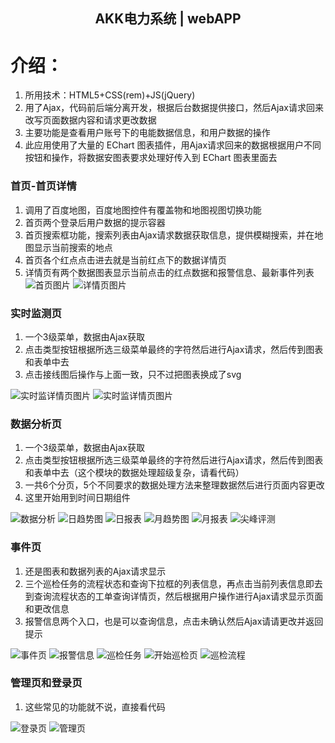<h2 align="center">AKK电力系统 | webAPP</h2>

# 介绍：
1. 所用技术：HTML5+CSS(rem)+JS(jQuery)
2. 用了Ajax，代码前后端分离开发，根据后台数据提供接口，然后Ajax请求回来改写页面数据内容和请求更改数据
3. 主要功能是查看用户账号下的电能数据信息，和用户数据的操作
4. 此应用使用了大量的 EChart 图表插件，用Ajax请求回来的数据根据用户不同按钮和操作，将数据安图表要求处理好传入到 EChart 图表里面去


### 首页-首页详情
1. 调用了百度地图，百度地图控件有覆盖物和地图视图切换功能
2. 首页两个登录后用户数据的提示容器
3. 首页搜索框功能，搜索列表由Ajax请求数据获取信息，提供模糊搜索，并在地图显示当前搜索的地点
4. 首页各个红点点击进去就是当前红点下的数据详情页
5. 详情页有两个数据图表显示当前点击的红点数据和报警信息、最新事件列表
![首页图片](https://raw.githubusercontent.com/Hansen-hjs/Hansen-hjs.github.io/master/work/AKK/photos/home.png)
![详情页图片](https://raw.githubusercontent.com/Hansen-hjs/Hansen-hjs.github.io/master/work/AKK/photos/home_class.png)

### 实时监测页
1. 一个3级菜单，数据由Ajax获取
2. 点击类型按钮根据所选三级菜单最终的字符然后进行Ajax请求，然后传到图表和表单中去
3. 点击接线图后操作与上面一致，只不过把图表换成了svg

![实时监详情页图片](https://raw.githubusercontent.com/Hansen-hjs/Hansen-hjs.github.io/master/work/AKK/photos/testing.png)
![实时监详情页图片](https://raw.githubusercontent.com/Hansen-hjs/Hansen-hjs.github.io/master/work/AKK/photos/testing2.png)

### 数据分析页
1. 一个3级菜单，数据由Ajax获取
2. 点击类型按钮根据所选三级菜单最终的字符然后进行Ajax请求，然后传到图表和表单中去（这个模块的数据处理超级复杂，请看代码）
3. 一共6个分页，5个不同要求的数据处理方法来整理数据然后进行页面内容更改
4. 这里开始用到时间日期组件

![数据分析](https://raw.githubusercontent.com/Hansen-hjs/Hansen-hjs.github.io/master/work/AKK/photos/mort.png)
![日趋势图](https://raw.githubusercontent.com/Hansen-hjs/Hansen-hjs.github.io/master/work/AKK/photos/m_daychart.png)
![日报表](https://raw.githubusercontent.com/Hansen-hjs/Hansen-hjs.github.io/master/work/AKK/photos/m_dayform.png)
![月趋势图](https://raw.githubusercontent.com/Hansen-hjs/Hansen-hjs.github.io/master/work/AKK/photos/m_monthchart.png)
![月报表](https://raw.githubusercontent.com/Hansen-hjs/Hansen-hjs.github.io/master/work/AKK/photos/m_monthform.png)
![尖峰评测](https://raw.githubusercontent.com/Hansen-hjs/Hansen-hjs.github.io/master/work/AKK/photos/m_jianfeng.png)

### 事件页
1. 还是图表和数据列表的Ajax请求显示
2. 三个巡检任务的流程状态和查询下拉框的列表信息，再点击当前列表信息即去到查询流程状态的工单查询详情页，然后根据用户操作进行Ajax请求显示页面和更改信息
3. 报警信息两个入口，也是可以查询信息，点击未确认然后Ajax请请更改并返回提示

![事件页](https://raw.githubusercontent.com/Hansen-hjs/Hansen-hjs.github.io/master/work/AKK/photos/event.png)
![报警信息](https://raw.githubusercontent.com/Hansen-hjs/Hansen-hjs.github.io/master/work/AKK/photos/event_bj.png)
![巡检任务](https://raw.githubusercontent.com/Hansen-hjs/Hansen-hjs.github.io/master/work/AKK/photos/event_wc.png)
![开始巡检页](https://raw.githubusercontent.com/Hansen-hjs/Hansen-hjs.github.io/master/work/AKK/photos/job.jpg)
![巡检流程](https://raw.githubusercontent.com/Hansen-hjs/Hansen-hjs.github.io/master/work/AKK/photos/job2.jpg)

### 管理页和登录页
1. 这些常见的功能就不说，直接看代码

![登录页](https://raw.githubusercontent.com/Hansen-hjs/Hansen-hjs.github.io/master/work/AKK/photos/index.png)
![管理页](https://raw.githubusercontent.com/Hansen-hjs/Hansen-hjs.github.io/master/work/AKK/photos/an.png)
